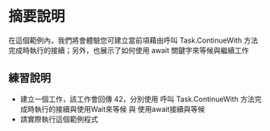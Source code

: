# 摘要說明

在這個範例內，我們將會體驗您可建立當前項藉由呼叫 Task.ContinueWith 方法完成時執行的接續；另外，也展示了如何使用 await 關鍵字來等候與繼續工作

## 練習說明

* 建立一個工作，該工作會回傳 42，分別使用 呼叫 Task.ContinueWith 方法完成時執行的接續與使用Wait來等候 與 使用await接續與等候
* 請實際執行這個範例程式

  